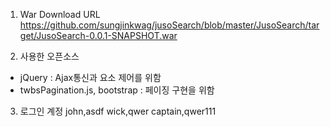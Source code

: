 1. War Download URL
https://github.com/sungjinkwag/jusoSearch/blob/master/JusoSearch/target/JusoSearch-0.0.1-SNAPSHOT.war

2. 사용한 오픈소스
 - jQuery : Ajax통신과 요소 제어를 위함
 - twbsPagination.js, bootstrap : 페이징 구현을 위함
 
3. 로그인 계정
john,asdf
wick,qwer
captain,qwer111

